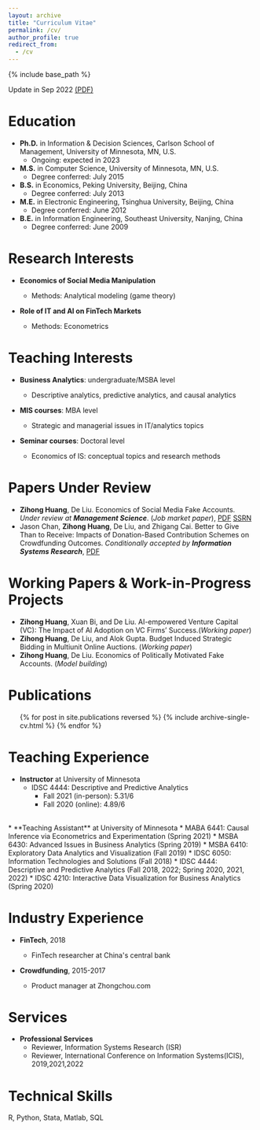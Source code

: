 ```yaml
---
layout: archive
title: "Curriculum Vitae"
permalink: /cv/
author_profile: true
redirect_from:
  - /cv
---
```

                   
{% include base_path %}

Update in Sep 2022 [(PDF)](http://huangzh0707.github.io/files/CV_Zihong_Huang_v4.pdf)

Education
======
* **Ph.D.** in Information & Decision Sciences, Carlson School of Management, University of Minnesota, MN, U.S.
  * Ongoing: expected in 2023
* **M.S.** in Computer Science, University of Minnesota, MN, U.S.
  * Degree conferred: July 2015
* **B.S.** in Economics, Peking University, Beijing, China
  * Degree conferred: July 2013
* **M.E.** in Electronic Engineering, Tsinghua University, Beijing, China
  * Degree conferred: June 2012
* **B.E.** in Information Engineering, Southeast University, Nanjing, China
  * Degree conferred: June 2009

Research Interests
======
* **Economics of Social Media Manipulation** 
  * Methods: Analytical modeling (game theory)

* **Role of IT and AI on FinTech Markets**
  * Methods: Econometrics
  
Teaching Interests
======
* **Business Analytics**: undergraduate/MSBA level
  * Descriptive analytics, predictive analytics, and causal analytics

* **MIS courses**: MBA level
  * Strategic and managerial issues in IT/analytics topics

* **Seminar courses**: Doctoral level
  * Economics of IS: conceptual topics and research methods 

Papers Under Review
======
* **Zihong Huang**, De Liu. Economics of Social Media Fake Accounts. <em>Under review at **Management
Science**</em>. (<em>Job market paper</em>), [PDF](http://huangzh0707.github.io/files/Paper1_jobmarketpaper.pdf) 
[SSRN](https://papers.ssrn.com/sol3/papers.cfm?abstract_id=4206104) 
* Jason Chan, **Zihong Huang**, De Liu, and Zhigang Cai. Better to Give Than to Receive: Impacts
of Donation-Based Contribution Schemes on Crowdfunding Outcomes. <em>Conditionally accepted by
**Information Systems Research**</em>, [PDF](http://huangzh0707.github.io/files/Paper2_zhongchou.pdf)

Working Papers & Work-in-Progress Projects
======
* **Zihong Huang**, Xuan Bi, and De Liu. AI-empowered Venture Capital (VC): The Impact of AI
Adoption on VC Firms’ Success.(<em>Working paper</em>)
* **Zihong Huang**, De Liu, and Alok Gupta. Budget Induced Strategic Bidding in Multiunit Online
Auctions. (<em>Working paper</em>)
* **Zihong Huang**, De Liu. Economics of Politically Motivated Fake Accounts. (<em>Model building</em>)

  
Publications
======
  <ul>{% for post in site.publications reversed %}
    {% include archive-single-cv.html %}
  {% endfor %}</ul>

Teaching Experience
======
* **Instructor** at University of Minnesota
  * IDSC 4444: Descriptive and Predictive Analytics
    * Fall 2021 (in-person): 5.31/6
    * Fall 2020 (online): 4.89/6
<br>
* **Teaching Assistant** at University of Minnesota
  * MABA 6441: Causal Inference via Econometrics and Experimentation (Spring 2021)
  * MSBA 6430: Advanced Issues in Business Analytics (Spring 2019)
  * MSBA 6410: Exploratory Data Analytics and Visualization (Fall 2019)
  * IDSC 6050: Information Technologies and Solutions (Fall 2018)
  * IDSC 4444: Descriptive and Predictive Analytics (Fall 2018, 2022; Spring 2020, 2021, 2022)
  * IDSC 4210: Interactive Data Visualization for Business Analytics (Spring 2020)

Industry Experience
======
* **FinTech**, 2018 
  * FinTech researcher at China's central bank

* **Crowdfunding**, 2015-2017
  * Product manager at Zhongchou.com

Services
======
* **Professional Services**
  * Reviewer, Information Systems Research (ISR)
  * Reviewer, International Conference on Information Systems(ICIS), 2019,2021,2022

Technical Skills
======
R, Python, Stata, Matlab, SQL

